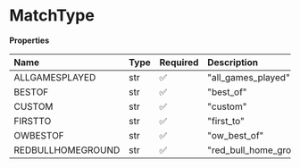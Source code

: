# MatchType

**Properties**

| Name              | Type | Required | Description            |
| :---------------- | :--- | :------- | :--------------------- |
| ALLGAMESPLAYED    | str  | ✅       | "all_games_played"     |
| BESTOF            | str  | ✅       | "best_of"              |
| CUSTOM            | str  | ✅       | "custom"               |
| FIRSTTO           | str  | ✅       | "first_to"             |
| OWBESTOF          | str  | ✅       | "ow_best_of"           |
| REDBULLHOMEGROUND | str  | ✅       | "red_bull_home_ground" |

<!-- This file was generated by liblab | https://liblab.com/ -->
